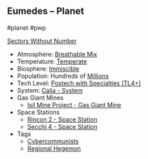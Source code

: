 ## Eumedes &ndash; Planet

#planet #pwp

[Sectors Without Number](https://sectorswithoutnumber.com/sector/bfDcBzTtgpeyLUfwzjio/planet/s4ydwlOtBIYvv70hM1Yp)

- Atmosphere: [Breathable Mix](STARS%20WITHOUT%20NUMBER,%20FREE%20EDITION%20-%20obsidian.md#^atmosphere-breathable-mix)
- Temperature: [Temperate](STARS%20WITHOUT%20NUMBER,%20FREE%20EDITION%20-%20obsidian.md#^climate-temperate)
- Biosphere: [Immiscible](STARS%20WITHOUT%20NUMBER,%20FREE%20EDITION%20-%20obsidian.md#^biosphere-immiscible)
- Population: Hundreds of [Millions](STARS%20WITHOUT%20NUMBER,%20FREE%20EDITION%20-%20obsidian.md#^population-size-millions)
- Tech Level: [Postech with Specialties (TL4+)](STARS%20WITHOUT%20NUMBER,%20FREE%20EDITION%20-%20obsidian.md#^planetary-tech-level-4-specialties)
- System: [Calia - System](Calia%20-%20System.md)
- Gas Giant Mines
   - [Isil Mine Project - Gas Giant Mine](Isil%20Mine%20Project%20-%20Gas%20Giant%20Mine.md)
- Space Stations
   - [Rincon 2 - Space Station](Rincon%202%20-%20Space%20Station.md)
   - [Secchi 4 - Space Station](Secchi%204%20-%20Space%20Station.md)
- Tags
   - [Cybercommunists](STARS%20WITHOUT%20NUMBER,%20FREE%20EDITION%20-%20obsidian.md#Cybercommunists)
   - [Regional Hegemon](STARS%20WITHOUT%20NUMBER,%20FREE%20EDITION%20-%20obsidian.md#Regional%20Hegemon)

